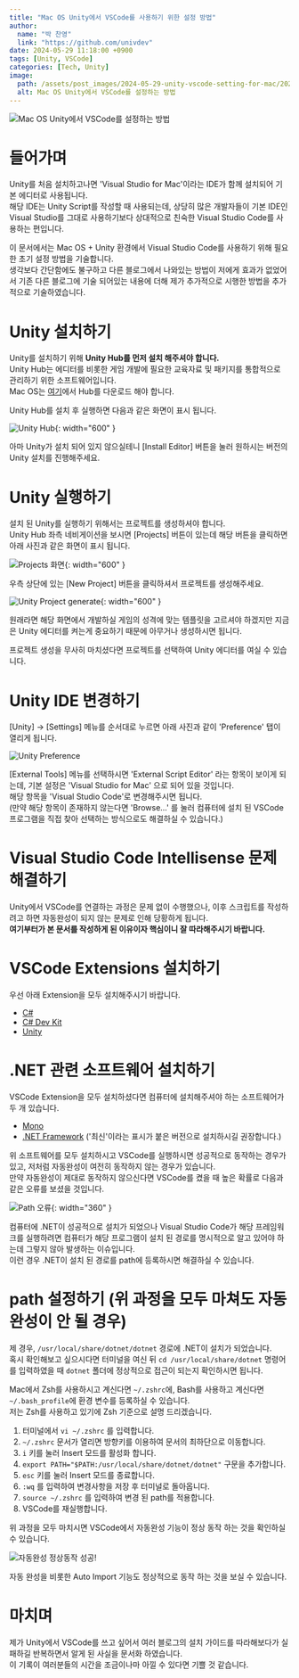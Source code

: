 ```yaml
---
title: "Mac OS Unity에서 VSCode를 사용하기 위한 설정 방법"
author:
  name: "박 찬영"
  link: "https://github.com/univdev"
date: 2024-05-29 11:18:00 +0900
tags: [Unity, VSCode]
categories: [Tech, Unity]
image:
  path: /assets/post_images/2024-05-29-unity-vscode-setting-for-mac/2024-05-29-11-20-18.png
  alt: Mac OS Unity에서 VSCode를 설정하는 방법
---
```

![Mac OS Unity에서 VSCode를 설정하는 방법](/assets/post_images/2024-05-29-unity-vscode-setting-for-mac/2024-05-29-11-20-18.png)

# 들어가며
Unity를 처음 설치하고나면 'Visual Studio for Mac'이라는 IDE가 함께 설치되어 기본 에디터로 사용됩니다.  
해당 IDE는 Unity Script를 작성할 때 사용되는데, 상당히 많은 개발자들이 기본 IDE인 Visual Studio를 그대로 사용하기보다 상대적으로 친숙한 Visual Studio Code를 사용하는 편입니다.

이 문서에서는 Mac OS + Unity 환경에서 Visual Studio Code를 사용하기 위해 필요한 초기 설정 방법을 기술합니다.  
생각보다 간단함에도 불구하고 다른 블로그에서 나와있는 방법이 저에게 효과가 없었어서 기존 다른 블로그에 기술 되어있는 내용에 더해 제가 추가적으로 시행한 방법을 추가적으로 기술하였습니다.

# Unity 설치하기
Unity를 설치하기 위해 **Unity Hub를 먼저 설치 해주셔야 합니다.**  
Unity Hub는 에디터를 비롯한 게임 개발에 필요한 교육자료 및 패키지를 통합적으로 관리하기 위한 소프트웨어입니다.  
Mac OS는 [여기](https://store.unity.com/download)에서 Hub를 다운로드 해야 합니다.

Unity Hub를 설치 후 실행하면 다음과 같은 화면이 표시 됩니다.

![Unity Hub](/assets/post_images/2024-05-29-unity-vscode-setting-for-mac/2024-05-29-11-30-57.png){: width="600" }

아마 Unity가 설치 되어 있지 않으실테니 [Install Editor] 버튼을 눌러 원하시는 버전의 Unity 설치를 진행해주세요.

# Unity 실행하기
설치 된 Unity를 실행하기 위해서는 프로젝트를 생성하셔야 합니다.  
Unity Hub 좌측 네비게이션을 보시면 [Projects] 버튼이 있는데 해당 버튼을 클릭하면 아래 사진과 같은 화면이 표시 됩니다.

![Projects 화면](/assets/post_images/2024-05-29-unity-vscode-setting-for-mac/2024-05-29-11-34-51.png){: width="600" }

우측 상단에 있는 [New Project] 버튼을 클릭하셔서 프로젝트를 생성해주세요.  

![Unity Project generate](/assets/post_images/2024-05-29-unity-vscode-setting-for-mac/2024-05-29-11-36-54.png){: width="600" }

원래라면 해당 화면에서 개발하실 게임의 성격에 맞는 템플릿을 고르셔야 하겠지만 지금은 Unity 에디터를 켜는게 중요하기 때문에 아무거나 생성하시면 됩니다.

프로젝트 생성을 무사히 마치셨다면 프로젝트를 선택하여 Unity 에디터를 여실 수 있습니다.

# Unity IDE 변경하기
[Unity] -> [Settings] 메뉴를 순서대로 누르면 아래 사진과 같이 'Preference' 탭이 열리게 됩니다.

![Unity Preference](/assets/post_images/2024-05-29-unity-vscode-setting-for-mac/2024-05-29-11-41-57.png)

[External Tools] 메뉴를 선택하시면 'External Script Editor' 라는 항목이 보이게 되는데, 기본 설정은 'Visual Studio for Mac' 으로 되어 있을 것입니다.  
해당 항목을 'Visual Studio Code'로 변경해주시면 됩니다.  
(만약 해당 항목이 존재하지 않는다면 'Browse...' 를 눌러 컴퓨터에 설치 된 VSCode 프로그램을 직접 찾아 선택하는 방식으로도 해결하실 수 있습니다.)

# Visual Studio Code Intellisense 문제 해결하기
Unity에서 VSCode를 연결하는 과정은 문제 없이 수행했으나, 이후 스크립트를 작성하려고 하면 자동완성이 되지 않는 문제로 인해 당황하게 됩니다.  
**여기부터가 본 문서를 작성하게 된 이유이자 핵심이니 잘 따라해주시기 바랍니다.**

# VSCode Extensions 설치하기
우선 아래 Extension을 모두 설치해주시기 바랍니다.
- [C#](https://marketplace.visualstudio.com/items?itemName=ms-dotnettools.csharp)
- [C# Dev Kit](https://marketplace.visualstudio.com/items?itemName=ms-dotnettools.csdevkit)
- [Unity](https://marketplace.visualstudio.com/items?itemName=VisualStudioToolsForUnity.vstuc)

# .NET 관련 소프트웨어 설치하기
VSCode Extension을 모두 설치하셨다면 컴퓨터에 설치해주셔야 하는 소프트웨어가 두 개 있습니다.
- [Mono](https://www.mono-project.com/download/stable/)
- [.NET Framework](https://dotnet.microsoft.com/ko-kr/download/dotnet) ('최신'이라는 표시가 붙은 버전으로 설치하시길 권장합니다.)

위 소프트웨어를 모두 설치하시고 VSCode를 실행하시면 성공적으로 동작하는 경우가 있고, 저처럼 자동완성이 여전히 동작하지 않는 경우가 있습니다.  
만약 자동완성이 제대로 동작하지 않으신다면 VSCode를 켰을 때 높은 확률로 다음과 같은 오류를 보셨을 것입니다.

![Path 오류](/assets/post_images/2024-05-29-unity-vscode-setting-for-mac/2024-05-29-11-55-30.png){: width="360" }

컴퓨터에 .NET이 성공적으로 설치가 되었으나 Visual Studio Code가 해당 프레임워크를 실행하려면 컴퓨터가 해당 프로그램이 설치 된 경로를 명시적으로 알고 있어야 하는데 그렇지 않아 발생하는 이슈입니다.  
이런 경우 .NET이 설치 된 경로를 path에 등록하시면 해결하실 수 있습니다.

# path 설정하기 (위 과정을 모두 마쳐도 자동완성이 안 될 경우)
제 경우, `/usr/local/share/dotnet/dotnet` 경로에 .NET이 설치가 되었습니다.  
혹시 확인해보고 싶으시다면 터미널을 여신 뒤 `cd /usr/local/share/dotnet` 명령어를 입력하였을 때 `dotnet` 폴더에 정상적으로 접근이 되는지 확인하시면 됩니다.

Mac에서 Zsh를 사용하시고 계신다면 `~/.zshrc`에, Bash를 사용하고 계신다면 `~/.bash_profile`에 환경 변수를 등록하실 수 있습니다.  
저는 Zsh를 사용하고 있기에 Zsh 기준으로 설명 드리겠습니다.

1. 터미널에서 `vi ~/.zshrc` 를 입력합니다.
2. `~/.zshrc` 문서가 열리면 방향키를 이용하여 문서의 최하단으로 이동합니다.
3. `i` 키를 눌러 Insert 모드를 활성화 합니다.
4. `export PATH="$PATH:/usr/local/share/dotnet/dotnet"` 구문을 추가합니다.
5. `esc` 키를 눌러 Insert 모드를 종료합니다.
6. `:wq` 를 입력하여 변경사항을 저장 후 터미널로 돌아옵니다.
7. `source ~/.zshrc` 를 입력하여 변경 된 path를 적용합니다.
8. VSCode를 재실행합니다.

위 과정을 모두 마치시면 VSCode에서 자동완성 기능이 정상 동작 하는 것을 확인하실 수 있습니다.

![자동완성 정상동작 성공!](/assets/post_images/2024-05-29-unity-vscode-setting-for-mac/autocomplete_success.gif)

자동 완성을 비롯한 Auto Import 기능도 정상적으로 동작 하는 것을 보실 수 있습니다.

# 마치며
제가 Unity에서 VSCode를 쓰고 싶어서 여러 블로그의 설치 가이드를 따라해보다가 실패하길 반복하면서 알게 된 사실을 문서화 하였습니다.  
이 기록이 여러분들의 시간을 조금이나마 아낄 수 있다면 기쁠 것 같습니다.
